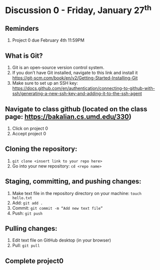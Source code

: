 # Discussion 0 - Friday, January 27<sup>th</sup>

## Reminders
1. Project 0 due February 4th 11:59PM

## What is Git?

1. Git is an open-source version control system.
2. If you don’t have Git installed, navigate to this link and install it https://git-scm.com/book/en/v2/Getting-Started-Installing-Git
3. Make sure to set up an SSH key: https://docs.github.com/en/authentication/connecting-to-github-with-ssh/generating-a-new-ssh-key-and-adding-it-to-the-ssh-agent

## Navigate to class github (located on the class page: https://bakalian.cs.umd.edu/330)

1. Click on project 0
2. Accept project 0

## Cloning the repository:

1. `git clone <insert link to your repo here>`
2. Go into your new repository: `cd <repo name>`

## Staging, committing, and pushing changes:

1. Make text file in the repository directory on your machine: `touch hello.txt`
2. Add: `git add .`
3. Commit: `git commit -m “Add new text file”`
4. Push: `git push`

## Pulling changes:
1. Edit text file on GitHub desktop (in your browser)
2. Pull: `git pull`

## Complete project0
